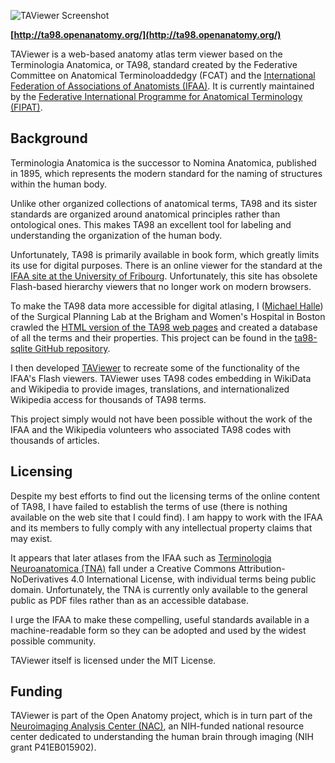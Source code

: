 ![TAViewer Screenshot](https://raw.githubusercontent.com/mhalle/taviewer/master/screenshot/taviewer1.png)

**[http://ta98.openanatomy.org/](http://ta98.openanatomy.org/)**

TAViewer is a web-based anatomy atlas term viewer based on the Terminologia Anatomica, or TA98, standard created by the  Federative Committee on Anatomical Terminoloaddedgy (FCAT) and the 
[International Federation of Associations of Anatomists (IFAA)](http://www.ifaa.net/). It is currently maintained by the [Federative International Programme for Anatomical Terminology (FIPAT)](http:/http://fipat.library.dal.ca/).

## Background

Terminologia Anatomica is the successor to  Nomina Anatomica, published in 1895, which represents the modern standard for the naming of structures within the human body.

Unlike other organized collections of anatomical terms, TA98 and its sister standards are organized around anatomical principles rather than ontological ones.  This makes TA98 an excellent tool for labeling and understanding the organization of the human body. 

Unfortunately, TA98 is primarily available in book form, which greatly limits its use for digital purposes.  There is an online viewer for the standard at the [IFAA site at the University of Fribourg](https://www.unifr.ch/ifaa/). Unfortunately, this site  has obsolete Flash-based hierarchy viewers that no longer work on modern browsers. 

To make the TA98 data more accessible for digital atlasing, I ([Michael Halle](mailto:mhalle@bwh.harvard.edu)) of the Surgical Planning Lab at the Brigham and Women's Hospital in Boston crawled the [HTML version of the TA98 web pages](https://www.unifr.ch/ifaa/Public/EntryPage/TA98%20Tree/Alpha/All%20KWIC%20EN.htm) and created a database of all the terms and their properties.  This project can be found in the [ta98-sqlite GitHub repository](https://github.com/mhalle/ta98-sqlite).

I then developed [TAViewer](https://github.com/mhalle/ta98viewer) to recreate some of the functionality of the IFAA's Flash viewers. TAViewer uses TA98 codes embedding in WikiData and Wikipedia to provide images, translations, and internationalized Wikipedia access for thousands of TA98 terms.  

This project simply would not have been possible without the work of the IFAA and the Wikipedia volunteers who associated TA98 codes with thousands of articles.

## Licensing

Despite my best efforts to find out the licensing terms of the online content of TA98, I have failed to establish the terms of use (there is nothing available on the web site that I could find).  I am happy to work with the IFAA and its members to fully comply with any intellectual property claims that may exist. 

It appears that later atlases from the IFAA such as [Terminologia Neuroanatomica (TNA)](http://fipat.library.dal.ca/tna/) fall under a Creative Commons Attribution-NoDerivatives 4.0 International License, with individual terms being public domain.  Unfortunately, the TNA is currently only available to the general public as PDF files rather than as an accessible database.

I urge the IFAA to make these compelling, useful standards available in a machine-readable form so they can be adopted and used by the widest possible community.

TAViewer itself is licensed under the MIT License.

## Funding

TAViewer is part of the Open Anatomy project, which is in turn part of the [Neuroimaging Analysis Center (NAC)](http://nac.spl.harvard.edu/), an NIH-funded national resource center dedicated to understanding the human brain through imaging (NIH grant P41EB015902).